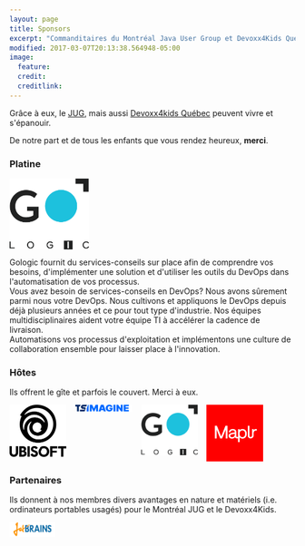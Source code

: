 ```yaml
---
layout: page
title: Sponsors
excerpt: "Commanditaires du Montréal Java User Group et Devoxx4Kids Québec"
modified: 2017-03-07T20:13:38.564948-05:00
image:
  feature:
  credit:
  creditlink:
---
```


Grâce à eux, le [JUG](https://www.montreal-jug.org/), mais aussi <a href="https://www.devoxx4kids.org/quebec/" target="_blank">Devoxx4kids Québec</a> peuvent 
vivre et s'épanouir.
 
De notre part et de tous les enfants que vous rendez heureux, **merci**.

### Platine

<a href="https://www.gologic.ca/" title="Gologic" target="_blank">
  <img src="/images/sponsors/gologic.png" width="140px" style="vertical-align: top;">
</a>

Gologic fournit du services-conseils sur place afin de comprendre vos besoins, d'implémenter une solution et d'utiliser les outils du DevOps dans l'automatisation de vos processus.  
Vous avez besoin de services-conseils en DevOps? Nous avons sûrement parmi nous votre DevOps. 
Nous cultivons et appliquons le DevOps depuis déjà plusieurs années et ce pour tout type d'industrie. 
Nos équipes multidisciplinaires aident votre équipe TI à accélérer la cadence de livraison.  
Automatisons vos processus d'exploitation et implémentons une culture de collaboration ensemble pour laisser place à l'innovation.

### Hôtes

Ils offrent le gîte et parfois le couvert. Merci à eux.

<a href="https://www.ubisoft.com/" title="Ubisoft" target="_blank"><img src="/images/sponsors/ubisoft.png" width="100px" style="vertical-align: top;"></a>
&nbsp;&nbsp;
<a href="https://tsimagine.com/" title="TS Imagine" target="_blank"><img src="/images/sponsors/tsimagine.svg" width="100px" style="vertical-align: top;"></a>
&nbsp;&nbsp;
<a href="https://www.gologic.ca/" title="Gologic" target="_blank"><img src="/images/sponsors/gologic.png" width="100px" style="vertical-align: top;"></a>
&nbsp;&nbsp;
<a href="https://maplr.co/" title="Maplr" target="_blank"><img src="/images/sponsors/maplr.png" width="100px" style="vertical-align: top;"></a>
&nbsp;&nbsp;

### Partenaires

Ils donnent à nos membres divers avantages en nature et matériels (i.e. ordinateurs portables usagés) pour le Montréal JUG et le Devoxx4Kids.

<a href="https://www.jetbrains.com/" title="JetBrains" target="_blank"><img src="/images/sponsors/jetbrains.png" width="80px" style="vertical-align: top;"></a>
